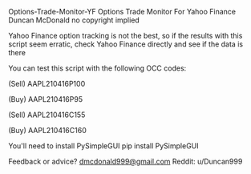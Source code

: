 Options-Trade-Monitor-YF
Options Trade Monitor For Yahoo Finance
Duncan McDonald
no copyright implied

Yahoo Finance option tracking is not the best, so if the results
with this script seem erratic, check Yahoo Finance directly and see if the data is there

You can test this script with the following OCC codes:<p>
(Sell) AAPL210416P100<p>
(Buy) AAPL210416P95<p>
(Sell) AAPL210416C155<p>
(Buy) AAPL210416C160<p>

You'll need to install PySimpleGUI
pip install PySimpleGUI

Feedback or advice?
dmcdonald999@gmail.com
Reddit: u/Duncan999

